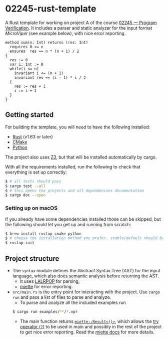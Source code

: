 # 02245-rust-template

A Rust template for working on project A of the course [02245 — Program Verification](http://courses.compute.dtu.dk/02245/). It includes a parser and static analyzer for the input format *MicroViper* (see example below), with nice error reporting.

```vpr
method sum(n: Int) returns (res: Int)
  requires 0 <= n
  ensures  res == n * (n + 1) / 2
{
  res := 0
  var i: Int := 0
  while(i <= n)
    invariant i <= (n + 1)
    invariant res == (i - 1) * i / 2
  {
    res := res + i
    i := i + 1
  }
}
```

## Getting started

For building the template, you will need to have the following installed:

- [Rust](https://www.rust-lang.org/tools/install) (v1.63 or later)
- [CMake](https://cmake.org/install/)
- [Python](https://realpython.com/installing-python/)

The project also uses [Z3](https://github.com/Z3Prover/z3), but that will be installed automatically by cargo.

With all the requirements installed, run the following to check that everything is set up correctly:

```bash
$ # all tests should pass
$ cargo test --all
$ # this opens the projects and all dependencies documentation
$ cargo doc --open
```

### Setting up on macOS

If you already have some dependencies installed those can be skipped, but the following should let you get up and running from scratch:

```bash
$ brew install rustup cmake python
$ # choose the installation method you prefer. stable/default should be fine.
$ rustup-init
```

## Project structure

- The `syntax` module defines the Abstract Syntax Tree (AST) for the input language, which also does semantic analysis before returning the AST.
    - It uses [LALRPOP](https://github.com/lalrpop/lalrpop/) for parsing,
    - [miette](https://github.com/zkat/miette) for error reporting.
- `src/main.rs` is the entry point for interacting with the project. Use `cargo run` and pass a list of files to parse and analyze.
    - To parse and analyze all the included examples run
    ```bash
    $ cargo run examples/**/*.vpr
    ```
    - The main function returns [`miette::Result<()>`](https://docs.rs/miette/latest/miette/type.Result.html), which allows the [try operator (`?`)](https://blog.rust-lang.org/2016/11/10/Rust-1.13.html#the--operator) to be used in main and possibly in the rest of the project to get nice error reporting. Read the [miette docs](https://docs.rs/miette/latest/miette/index.html) for more details.
